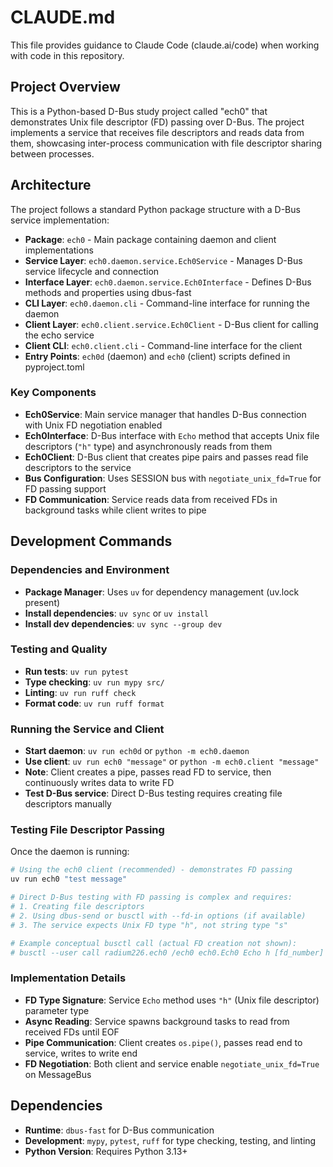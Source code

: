 # CLAUDE.md

This file provides guidance to Claude Code (claude.ai/code) when working with code in this repository.

## Project Overview

This is a Python-based D-Bus study project called "ech0" that demonstrates Unix file descriptor (FD) passing over D-Bus. The project implements a service that receives file descriptors and reads data from them, showcasing inter-process communication with file descriptor sharing between processes.

## Architecture

The project follows a standard Python package structure with a D-Bus service implementation:

- **Package**: `ech0` - Main package containing daemon and client implementations
- **Service Layer**: `ech0.daemon.service.Ech0Service` - Manages D-Bus service lifecycle and connection
- **Interface Layer**: `ech0.daemon.service.Ech0Interface` - Defines D-Bus methods and properties using dbus-fast
- **CLI Layer**: `ech0.daemon.cli` - Command-line interface for running the daemon
- **Client Layer**: `ech0.client.service.Ech0Client` - D-Bus client for calling the echo service
- **Client CLI**: `ech0.client.cli` - Command-line interface for the client
- **Entry Points**: `ech0d` (daemon) and `ech0` (client) scripts defined in pyproject.toml

### Key Components

- **Ech0Service**: Main service manager that handles D-Bus connection with Unix FD negotiation enabled
- **Ech0Interface**: D-Bus interface with `Echo` method that accepts Unix file descriptors (`"h"` type) and asynchronously reads from them
- **Ech0Client**: D-Bus client that creates pipe pairs and passes read file descriptors to the service
- **Bus Configuration**: Uses SESSION bus with `negotiate_unix_fd=True` for FD passing support
- **FD Communication**: Service reads data from received FDs in background tasks while client writes to pipe

## Development Commands

### Dependencies and Environment
- **Package Manager**: Uses `uv` for dependency management (uv.lock present)
- **Install dependencies**: `uv sync` or `uv install`
- **Install dev dependencies**: `uv sync --group dev`

### Testing and Quality
- **Run tests**: `uv run pytest`
- **Type checking**: `uv run mypy src/`
- **Linting**: `uv run ruff check`
- **Format code**: `uv run ruff format`

### Running the Service and Client
- **Start daemon**: `uv run ech0d` or `python -m ech0.daemon`
- **Use client**: `uv run ech0 "message"` or `python -m ech0.client "message"` 
- **Note**: Client creates a pipe, passes read FD to service, then continuously writes data to write FD
- **Test D-Bus service**: Direct D-Bus testing requires creating file descriptors manually

### Testing File Descriptor Passing
Once the daemon is running:
```bash
# Using the ech0 client (recommended) - demonstrates FD passing
uv run ech0 "test message"

# Direct D-Bus testing with FD passing is complex and requires:
# 1. Creating file descriptors 
# 2. Using dbus-send or busctl with --fd-in options (if available)
# 3. The service expects Unix FD type "h", not string type "s"

# Example conceptual busctl call (actual FD creation not shown):
# busctl --user call radium226.ech0 /ech0 ech0.Ech0 Echo h [fd_number]
```

### Implementation Details
- **FD Type Signature**: Service `Echo` method uses `"h"` (Unix file descriptor) parameter type
- **Async Reading**: Service spawns background tasks to read from received FDs until EOF
- **Pipe Communication**: Client creates `os.pipe()`, passes read end to service, writes to write end
- **FD Negotiation**: Both client and service enable `negotiate_unix_fd=True` on MessageBus

## Dependencies

- **Runtime**: `dbus-fast` for D-Bus communication
- **Development**: `mypy`, `pytest`, `ruff` for type checking, testing, and linting
- **Python Version**: Requires Python 3.13+